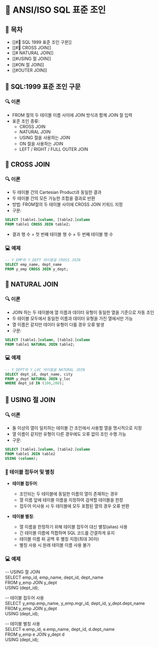 # 🔄 ANSI/ISO SQL 표준 조인

## 📑 목차
- [[#🔄 SQL 1999 표준 조인 구문]]
- [[#🔀 CROSS JOIN]]
- [[# NATURAL JOIN]]
- [[#USING 절 JOIN]]
- [[#ON 절 JOIN]]
- [[#OUTER JOIN]]

## 🔄 SQL:1999 표준 조인 구문
### 🔍 이론
- FROM 절의 두 테이블 이름 사이에 JOIN 방식과 함께 JOIN 절 입력
- 표준 조인 종류:
  - CROSS JOIN
  - NATURAL JOIN
  - USING 절을 사용하는 JOIN
  - ON 절을 사용하는 JOIN
  - LEFT / RIGHT / FULL OUTER JOIN

## 🔀 CROSS JOIN
### 🔍 이론
- 두 테이블 간의 Cartesian Product과 동일한 결과
- 두 테이블 간의 모든 가능한 조합을 결과로 반환
- 방법: FROM절의 두 테이블 사이에 CROSS JOIN 키워드 지정
- 구문: 
```sql
SELECT [table1.]column, [table2.]column  
FROM table1 CROSS JOIN table2;
```
- 결과 행 수 = 첫 번째 테이블 행 수 × 두 번째 테이블 행 수

### 💻 예제
```sql
-- Y_EMP와 Y_DEPT 테이블을 CROSS JOIN  
SELECT emp_name, dept_name  
FROM y_emp CROSS JOIN y_dept;
```
## 🔄 NATURAL JOIN
### 🔍 이론
- JOIN 하는 두 테이블에 열 이름과 데이터 유형이 동일한 열을 기준으로 자동 조인
- 두 테이블 모두에서 동일한 이름과 데이터 유형을 가진 열에서만 가능
- 열 이름은 같지만 데이터 유형이 다를 경우 오류 발생
- 구문:
```sql
SELECT [table1.]column, [table2.]column  
FROM table1 NATURAL JOIN table2;
```

### 💻 예제
```sql
-- Y_DEPT와 Y_LOC 테이블을 NATURAL JOIN  
SELECT dept_id, dept_name, city  
FROM y_dept NATURAL JOIN y_loc  
WHERE dept_id IN (100,200);
```
## 🔄 USING 절 JOIN
### 🔍 이론
- 둘 이상의 열이 일치하는 테이블 간 조인에서 사용할 열을 명시적으로 지정
- 열 이름이 같지만 유형이 다른 경우에도 오류 없이 조인 수행 가능
- 구문:
```sql
SELECT [table1.]column, [table2.]column  
FROM table1 JOIN table2  
USING (column);
```


### 📝 테이블 접두어 및 별칭
- **테이블 접두어**:
  - 조인되는 두 테이블에 동일한 이름의 열이 존재하는 경우
  - 열 이름 앞에 테이블 이름을 지정하여 검색할 테이블을 한정
  - 접두어 미사용 시 두 테이블에 모두 포함된 열의 경우 오류 반환

- **테이블 별칭**:
  - 열 이름을 한정하기 위해 테이블 접두어 대신 별칭(alias) 사용
  - 긴 테이블 이름에 적합하며 SQL 코드를 간결하게 유지
  - 테이블 이름 뒤 공백 후 별칭 지정(최대 30자)
  - 별칭 사용 시 원래 테이블 이름 사용 불가


### 💻 예제
-- USING 절 JOIN  
SELECT emp_id, emp_name, dept_id, dept_name  
FROM y_emp JOIN y_dept  
USING (dept_id);

-- 테이블 접두어 사용  
SELECT y_emp.emp_name, y_emp.mgr_id, dept_id, y_dept.dept_name  
FROM y_emp JOIN y_dept  
USING (dept_id);

-- 테이블 별칭 사용  
SELECT e.emp_id, e.emp_name, dept_id, d.dept_name  
FROM y_emp e JOIN y_dept d  
USING (dept_id);